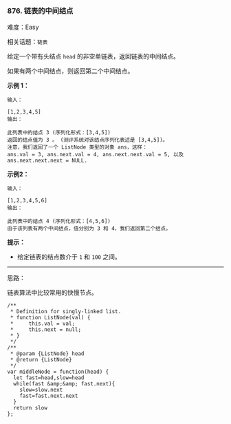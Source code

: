 ### 876. 链表的中间结点

难度：Easy

相关话题：`链表`

给定一个带有头结点 `head` 的非空单链表，返回链表的中间结点。



如果有两个中间结点，则返回第二个中间结点。







**示例 1：** 





```
输入：

[1,2,3,4,5]
输出：

此列表中的结点 3 (序列化形式：[3,4,5])
返回的结点值为 3 。 (测评系统对该结点序列化表述是 [3,4,5])。
注意，我们返回了一个 ListNode 类型的对象 ans，这样：
ans.val = 3, ans.next.val = 4, ans.next.next.val = 5, 以及 ans.next.next.next = NULL.

```


**示例2：** 





```
输入：

[1,2,3,4,5,6]
输出：

此列表中的结点 4 (序列化形式：[4,5,6])
由于该列表有两个中间结点，值分别为 3 和 4，我们返回第二个结点。

```






**提示：** 




* 给定链表的结点数介于 `1` 和 `100` 之间。






-----

思路：

链表算法中比较常用的快慢节点。


```
/**
 * Definition for singly-linked list.
 * function ListNode(val) {
 *     this.val = val;
 *     this.next = null;
 * }
 */
/**
 * @param {ListNode} head
 * @return {ListNode}
 */
var middleNode = function(head) {
  let fast=head,slow=head
  while(fast &amp;&amp; fast.next){
    slow=slow.next
    fast=fast.next.next
  }
  return slow
};



```

